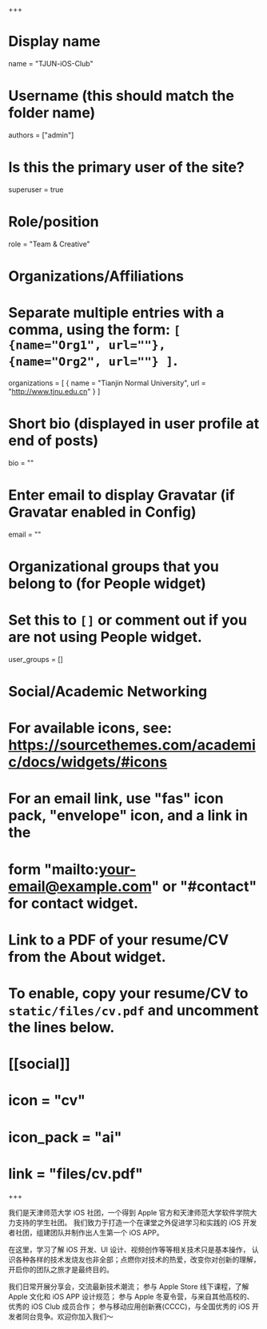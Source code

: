 +++
# Display name
name = "TJUN-iOS-Club"

# Username (this should match the folder name)
authors = ["admin"]

# Is this the primary user of the site?
superuser = true

# Role/position
role = "Team & Creative"

# Organizations/Affiliations
#   Separate multiple entries with a comma, using the form: `[ {name="Org1", url=""}, {name="Org2", url=""} ]`.
organizations = [ { name = "Tianjin Normal University", url = "http://www.tjnu.edu.cn" } ]

# Short bio (displayed in user profile at end of posts)
bio = ""
# Enter email to display Gravatar (if Gravatar enabled in Config)
email = ""

# Organizational groups that you belong to (for People widget)
#   Set this to `[]` or comment out if you are not using People widget.
user_groups = []


# Social/Academic Networking
# For available icons, see: https://sourcethemes.com/academic/docs/widgets/#icons
#   For an email link, use "fas" icon pack, "envelope" icon, and a link in the
#   form "mailto:your-email@example.com" or "#contact" for contact widget.


# Link to a PDF of your resume/CV from the About widget.
# To enable, copy your resume/CV to `static/files/cv.pdf` and uncomment the lines below.
#  [[social]]
# icon = "cv"
# icon_pack = "ai"
#   link = "files/cv.pdf"

+++


我们是天津师范大学 iOS 社团，一个得到 Apple 官方和天津师范大学软件学院大力支持的学生社团。
我们致力于打造一个在课堂之外促进学习和实践的 iOS 开发者社团，组建团队并制作出人生第一个 iOS APP。

在这里，学习了解 iOS 开发、UI 设计、视频创作等等相关技术只是基本操作，
认识各种各样的技术发烧友也非全部；点燃你对技术的热爱，改变你对创新的理解，
开启你的团队之旅才是最终目的。

我们日常开展分享会，交流最新技术潮流；
参与 Apple Store 线下课程，了解 Apple 文化和 iOS APP 设计规范；
参与 Apple 冬夏令营，与来自其他高校的、优秀的 iOS Club 成员合作；
参与移动应用创新赛(CCCC)，与全国优秀的 iOS 开发者同台竞争。欢迎你加入我们～
